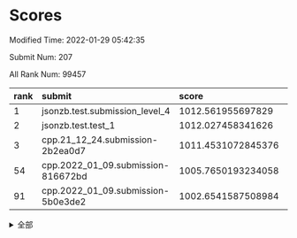 # Scores

Modified Time: 2022-01-29 05:42:35

Submit Num: 207

All Rank Num: 99457

| rank |               submit               |       score        |       sigma        | pk_num |
| :--- | :--------------------------------- | :----------------- | :----------------- | :----- |
| 1    | jsonzb.test.submission_level_4     | 1012.561955697829  | 0.793263070084893  | 1919   |
| 2    | jsonzb.test.test_1                 | 1012.027458341626  | 0.7936134586426288 | 1921   |
| 3    | cpp.21_12_24.submission-2b2ea0d7   | 1011.4531072845376 | 0.7693777630247375 | 1914   |
| 54   | cpp.2022_01_09.submission-816672bd | 1005.7650193234058 | 0.7308615641571219 | 1924   |
| 91   | cpp.2022_01_09.submission-5b0e3de2 | 1002.6541587508984 | 0.7159490453387412 | 1921   |


<details>
<summary>全部</summary>

| rank |                 submit                 |       score        |       sigma        | pk_num |
| :--- | :------------------------------------- | :----------------- | :----------------- | :----- |
| 1    | jsonzb.test.submission_level_4         | 1012.561955697829  | 0.793263070084893  | 1919   |
| 2    | jsonzb.test.test_1                     | 1012.027458341626  | 0.7936134586426288 | 1921   |
| 3    | cpp.21_12_24.submission-2b2ea0d7       | 1011.4531072845376 | 0.7693777630247375 | 1914   |
| 4    | gobigger.level_3.submission_level_3_44 | 1010.8672227818062 | 0.7713314229126705 | 1924   |
| 5    | gobigger.level_3.submission_level_3_9  | 1010.6746123044592 | 0.7542260028920067 | 1921   |
| 6    | gobigger.level_3.submission_level_3_18 | 1010.627216332972  | 0.7586702309126061 | 1923   |
| 7    | gobigger.level_3.submission_level_3_46 | 1010.6167882040685 | 0.7500380362064325 | 1916   |
| 8    | gobigger.level_3.submission_level_3_49 | 1010.5937452067841 | 0.7795946135870975 | 1922   |
| 9    | gobigger.level_3.submission_level_3_21 | 1010.583882286329  | 0.7612367113141048 | 1922   |
| 10   | gobigger.level_3.submission_level_3_12 | 1010.5688518099568 | 0.7572500961404516 | 1921   |
| 11   | gobigger.level_3.submission_level_3_1  | 1010.5458155869588 | 0.7559038493389714 | 1920   |
| 12   | gobigger.level_3.submission_level_3_19 | 1010.5428262351504 | 0.7606159340723871 | 1917   |
| 13   | gobigger.level_3.submission_level_3_32 | 1010.4787490374501 | 0.760848822273082  | 1920   |
| 14   | gobigger.level_3.submission_level_3_6  | 1010.3264378290164 | 0.752662313290775  | 1919   |
| 15   | gobigger.level_3.submission_level_3_41 | 1010.3243204507775 | 0.7771779660923243 | 1920   |
| 16   | gobigger.level_3.submission_level_3_13 | 1010.3211344968978 | 0.7459116200478149 | 1919   |
| 17   | gobigger.level_3.submission_level_3_4  | 1010.3201195758573 | 0.7607532931206547 | 1926   |
| 18   | gobigger.level_3.submission_level_3_26 | 1010.3164736108574 | 0.765881799409981  | 1922   |
| 19   | gobigger.level_3.submission_level_3_43 | 1010.310802881774  | 0.7563880070924908 | 1924   |
| 20   | gobigger.level_3.submission_level_3_14 | 1010.2851546742858 | 0.7664269298542479 | 1922   |
| 21   | gobigger.level_3.submission_level_3_0  | 1010.2666724075276 | 0.7597083670907111 | 1923   |
| 22   | gobigger.level_3.submission_level_3_47 | 1010.2267951199568 | 0.7616497001798366 | 1923   |
| 23   | gobigger.level_3.submission_level_3_2  | 1010.1471234651319 | 0.7628017834607871 | 1920   |
| 24   | gobigger.level_3.submission_level_3_24 | 1010.1278836909121 | 0.7527050035509467 | 1921   |
| 25   | gobigger.level_3.submission_level_3_38 | 1010.0883001782929 | 0.7871791493256595 | 1926   |
| 26   | gobigger.level_3.submission_level_3_31 | 1009.9716559028794 | 0.7494631062397111 | 1921   |
| 27   | gobigger.level_3.submission_level_3_40 | 1009.9656272697284 | 0.7461591174995669 | 1924   |
| 28   | gobigger.level_3.submission_level_3_23 | 1009.9284717185407 | 0.760454698679012  | 1919   |
| 29   | gobigger.level_3.submission_level_3_8  | 1009.8741951925887 | 0.7497415296605558 | 1926   |
| 30   | gobigger.level_3.submission_level_3_30 | 1009.8025247562938 | 0.766830907792953  | 1921   |
| 31   | gobigger.level_3.submission_level_3_15 | 1009.766763528864  | 0.7494276320475703 | 1923   |
| 32   | gobigger.level_3.submission_level_3_27 | 1009.7413494648852 | 0.7735434788780824 | 1923   |
| 33   | gobigger.level_3.submission_level_3_42 | 1009.7327211974172 | 0.7641709171027856 | 1920   |
| 34   | gobigger.level_3.submission_level_3_37 | 1009.7142261635421 | 0.7414475259377379 | 1924   |
| 35   | gobigger.level_3.submission_level_3_28 | 1009.6329576998048 | 0.7565305684782695 | 1922   |
| 36   | gobigger.level_3.submission_level_3_20 | 1009.6326041928213 | 0.7457239367260189 | 1923   |
| 37   | gobigger.level_3.submission_level_3_17 | 1009.6019860390277 | 0.750296964007421  | 1923   |
| 38   | gobigger.level_3.submission_level_3_7  | 1009.599167257186  | 0.7579514904675672 | 1924   |
| 39   | gobigger.level_3.submission_level_3_11 | 1009.4907914396057 | 0.7525757297119291 | 1923   |
| 40   | gobigger.level_3.submission_level_3_5  | 1009.4240466651412 | 0.7458465325816963 | 1922   |
| 41   | gobigger.level_3.submission_level_3_22 | 1009.4117403042344 | 0.7281018624296076 | 1920   |
| 42   | gobigger.level_3.submission_level_3_10 | 1009.3076202851952 | 0.7386078212448922 | 1921   |
| 43   | gobigger.level_3.submission_level_3_39 | 1009.2423165824315 | 0.7628979217283424 | 1921   |
| 44   | gobigger.level_3.submission_level_3_48 | 1009.180761335428  | 0.7446661090057154 | 1922   |
| 45   | gobigger.level_3.submission_level_3_36 | 1009.143206439954  | 0.7545079362174472 | 1925   |
| 46   | gobigger.level_3.submission_level_3_45 | 1009.1090485552735 | 0.7598712563948175 | 1921   |
| 47   | gobigger.level_3.submission_level_3_3  | 1009.0039971541753 | 0.7408769420841034 | 1920   |
| 48   | gobigger.level_3.submission_level_3_35 | 1008.9745275681701 | 0.7594641319355327 | 1918   |
| 49   | gobigger.level_3.submission_level_3_16 | 1008.8733997909601 | 0.7499917552062901 | 1919   |
| 50   | gobigger.level_3.submission_level_3_34 | 1008.8546016200067 | 0.7454695802261261 | 1924   |
| 51   | gobigger.level_3.submission_level_3_29 | 1008.8467746121198 | 0.7329692050049551 | 1919   |
| 52   | gobigger.level_3.submission_level_3_33 | 1008.8080825195765 | 0.7425708862855762 | 1921   |
| 53   | gobigger.level_3.submission_level_3_25 | 1008.7633111111891 | 0.7583657980392705 | 1926   |
| 54   | cpp.2022_01_09.submission-816672bd     | 1005.7650193234058 | 0.7308615641571219 | 1924   |
| 55   | gobigger.level_1.submission_level_1_5  | 1005.0030084864893 | 0.7370500168139854 | 1923   |
| 56   | gobigger.level_1.submission_level_1_27 | 1004.8875856359543 | 0.7151184559459907 | 1924   |
| 57   | gobigger.level_1.submission_level_1_25 | 1004.5356900321066 | 0.7222414374792573 | 1924   |
| 58   | gobigger.level_1.submission_level_1_21 | 1004.3177858661414 | 0.7399879027722006 | 1922   |
| 59   | gobigger.level_1.submission_level_1_44 | 1004.1606032898591 | 0.7181118225779628 | 1919   |
| 60   | gobigger.level_1.submission_level_1_36 | 1004.1381887934331 | 0.7178949009734055 | 1927   |
| 61   | gobigger.level_1.submission_level_1_2  | 1003.9530114705801 | 0.7196488837701983 | 1923   |
| 62   | gobigger.level_1.submission_level_1_6  | 1003.9042594546203 | 0.7179082424394897 | 1923   |
| 63   | gobigger.level_1.submission_level_1_16 | 1003.887278262511  | 0.7168896570047368 | 1919   |
| 64   | gobigger.level_1.submission_level_1_43 | 1003.7937615720873 | 0.7162460477006254 | 1920   |
| 65   | gobigger.level_1.submission_level_1_15 | 1003.7809110694307 | 0.7071792651486615 | 1927   |
| 66   | gobigger.level_1.submission_level_1_46 | 1003.7515464393466 | 0.7136985832824085 | 1917   |
| 67   | gobigger.level_1.submission_level_1_3  | 1003.72081700555   | 0.7168547296823596 | 1921   |
| 68   | gobigger.level_1.submission_level_1_42 | 1003.7076067694798 | 0.7212508534626004 | 1923   |
| 69   | gobigger.level_1.submission_level_1_13 | 1003.6639319388631 | 0.7166213219632814 | 1918   |
| 70   | gobigger.level_1.submission_level_1_9  | 1003.5955143141911 | 0.7207437772995767 | 1922   |
| 71   | gobigger.level_1.submission_level_1_11 | 1003.5251522598674 | 0.7163747721019388 | 1918   |
| 72   | gobigger.level_1.submission_level_1_12 | 1003.5203279900242 | 0.7124402762382323 | 1923   |
| 73   | gobigger.level_1.submission_level_1_33 | 1003.4071630337135 | 0.7205743340095401 | 1919   |
| 74   | gobigger.level_1.submission_level_1_29 | 1003.4011036190165 | 0.7189301273482815 | 1924   |
| 75   | gobigger.level_1.submission_level_1_14 | 1003.3269352969655 | 0.7137114603283031 | 1923   |
| 76   | gobigger.level_1.submission_level_1_19 | 1003.2720579194081 | 0.7191088671204068 | 1922   |
| 77   | gobigger.level_1.submission_level_1_39 | 1003.2286082055073 | 0.707545236017967  | 1920   |
| 78   | gobigger.level_1.submission_level_1_20 | 1003.2285071799062 | 0.7222501278488876 | 1920   |
| 79   | gobigger.level_1.submission_level_1_45 | 1003.1954389139138 | 0.7134869896794793 | 1923   |
| 80   | gobigger.level_1.submission_level_1_28 | 1003.1790212353533 | 0.7089057189686598 | 1924   |
| 81   | gobigger.level_1.submission_level_1_26 | 1003.1657453025887 | 0.7189663257114431 | 1923   |
| 82   | gobigger.level_1.submission_level_1_10 | 1003.0492744072128 | 0.7125393122931086 | 1926   |
| 83   | gobigger.level_1.submission_level_1_38 | 1002.9940816713095 | 0.7084351281216155 | 1921   |
| 84   | gobigger.level_1.submission_level_1_22 | 1002.8505549960316 | 0.7226938959985963 | 1923   |
| 85   | gobigger.level_1.submission_level_1_0  | 1002.8387630919545 | 0.7107841828706829 | 1918   |
| 86   | gobigger.level_1.submission_level_1_1  | 1002.8321081162374 | 0.709295483217047  | 1923   |
| 87   | gobigger.level_1.submission_level_1_32 | 1002.7809998919531 | 0.7187375453274478 | 1920   |
| 88   | gobigger.level_1.submission_level_1_30 | 1002.768929111777  | 0.7137350781722127 | 1921   |
| 89   | gobigger.level_1.submission_level_1_18 | 1002.7029208701173 | 0.7064979667070425 | 1922   |
| 90   | gobigger.level_1.submission_level_1_35 | 1002.667646993722  | 0.7180486316291497 | 1923   |
| 91   | cpp.2022_01_09.submission-5b0e3de2     | 1002.6541587508984 | 0.7159490453387412 | 1921   |
| 92   | gobigger.level_1.submission_level_1_34 | 1002.6470141451232 | 0.7051179699508063 | 1922   |
| 93   | gobigger.level_1.submission_level_1_4  | 1002.6146699040955 | 0.7095798010760422 | 1921   |
| 94   | gobigger.level_1.submission_level_1_31 | 1002.5830099047582 | 0.718963926826155  | 1920   |
| 95   | gobigger.level_1.submission_level_1_17 | 1002.5725075258725 | 0.7116223992049221 | 1925   |
| 96   | gobigger.level_1.submission_level_1_23 | 1002.5402059239503 | 0.7179497471564765 | 1921   |
| 97   | gobigger.level_1.submission_level_1_49 | 1002.5158733392193 | 0.7036547752274686 | 1927   |
| 98   | gobigger.level_1.submission_level_1_7  | 1002.3429643212957 | 0.7081447001219886 | 1920   |
| 99   | gobigger.level_1.submission_level_1_37 | 1002.3401816542948 | 0.7089566326705927 | 1927   |
| 100  | gobigger.level_1.submission_level_1_8  | 1002.2747086829697 | 0.7136176110133923 | 1926   |
| 101  | gobigger.level_1.submission_level_1_40 | 1002.2190193333529 | 0.7197651236457917 | 1923   |
| 102  | gobigger.level_1.submission_level_1_47 | 1002.1683088939226 | 0.7097161466242244 | 1922   |
| 103  | gobigger.level_1.submission_level_1_41 | 1002.084405931116  | 0.7117658390488186 | 1921   |
| 104  | gobigger.level_1.submission_level_1_24 | 1002.0416769204337 | 0.7093084871357934 | 1926   |
| 105  | gobigger.level_1.submission_level_1_48 | 1001.9718369585247 | 0.7159788831140501 | 1919   |
| 106  | gobigger.random.submission_random_37   | 997.330891939328   | 0.7025650401005624 | 1922   |
| 107  | gobigger.random.submission_random_7    | 996.9175002582824  | 0.7140368235297735 | 1922   |
| 108  | gobigger.random.submission_random_31   | 996.8748854309036  | 0.7010241810065426 | 1927   |
| 109  | gobigger.random.submission_random_41   | 996.849779423185   | 0.7191424739160353 | 1926   |
| 110  | gobigger.random.submission_random_35   | 996.7695552517487  | 0.6960169794028526 | 1924   |
| 111  | gobigger.random.submission_random_3    | 996.7582539493015  | 0.7059985501905653 | 1919   |
| 112  | gobigger.random.submission_random_16   | 996.7528479368901  | 0.719887927138476  | 1927   |
| 113  | gobigger.random.submission_random_38   | 996.7071321387996  | 0.7142552866112714 | 1925   |
| 114  | gobigger.random.submission_random_36   | 996.6963316114505  | 0.7187227028476529 | 1918   |
| 115  | gobigger.random.submission_random_21   | 996.6327228971238  | 0.7045585590659916 | 1922   |
| 116  | gobigger.random.submission_random_43   | 996.5657229928582  | 0.7001314286701383 | 1924   |
| 117  | gobigger.random.submission_random_17   | 996.550645011593   | 0.7077520534081364 | 1922   |
| 118  | gobigger.random.submission_random_29   | 996.5001377598661  | 0.707568086367973  | 1923   |
| 119  | gobigger.random.submission_random_15   | 996.3473153128282  | 0.7177458381784937 | 1924   |
| 120  | gobigger.random.submission_random_6    | 996.2771067458469  | 0.7043829896197406 | 1923   |
| 121  | gobigger.random.submission_random_22   | 996.2301703529256  | 0.7180544359054905 | 1917   |
| 122  | gobigger.random.submission_random_39   | 996.1965672654218  | 0.6949393722180461 | 1924   |
| 123  | gobigger.random.submission_random_30   | 996.1465615485923  | 0.7227326982981889 | 1927   |
| 124  | gobigger.random.submission_random_45   | 996.1217213274773  | 0.6917112441648418 | 1922   |
| 125  | gobigger.random.submission_random_11   | 996.0912713538825  | 0.7086622530109593 | 1920   |
| 126  | gobigger.random.submission_random_25   | 996.0747590183092  | 0.7023594408297715 | 1924   |
| 127  | gobigger.random.submission_random_24   | 996.0627669706824  | 0.7109041621435189 | 1918   |
| 128  | gobigger.random.submission_random_9    | 996.023869737505   | 0.6976255284000628 | 1924   |
| 129  | gobigger.random.submission_random_18   | 996.0202684957077  | 0.709687018603833  | 1921   |
| 130  | gobigger.random.submission_random_14   | 996.0030470498207  | 0.7026155230115689 | 1924   |
| 131  | gobigger.random.submission_random_47   | 995.9100698165727  | 0.7139814819231275 | 1923   |
| 132  | gobigger.random.submission_random_23   | 995.8056752958679  | 0.7022397124269609 | 1925   |
| 133  | gobigger.random.submission_random_4    | 995.8049260867532  | 0.7123054204570038 | 1918   |
| 134  | gobigger.random.submission_random_46   | 995.7868717688947  | 0.6990554262014261 | 1918   |
| 135  | gobigger.random.submission_random_28   | 995.7638692181764  | 0.706957982008508  | 1923   |
| 136  | gobigger.random.submission_random_33   | 995.7011037454241  | 0.7162387426925205 | 1924   |
| 137  | gobigger.random.submission_random_12   | 995.6861015395212  | 0.7035869208704424 | 1918   |
| 138  | gobigger.random.submission_random_34   | 995.6840244355836  | 0.7005707428244362 | 1923   |
| 139  | gobigger.random.submission_random_32   | 995.6742112062095  | 0.7085191556967761 | 1921   |
| 140  | gobigger.random.submission_random_0    | 995.6720277746334  | 0.727319074010522  | 1920   |
| 141  | gobigger.random.submission_random_44   | 995.5528355691603  | 0.7105092833012362 | 1928   |
| 142  | gobigger.random.submission_random_10   | 995.4312393161074  | 0.726196864012686  | 1927   |
| 143  | gobigger.random.submission_random_2    | 995.3657232975628  | 0.7074673207513608 | 1923   |
| 144  | gobigger.random.submission_random_13   | 995.3580771012432  | 0.7211583748395507 | 1918   |
| 145  | gobigger.random.submission_random_40   | 995.3433905965543  | 0.7126862988696092 | 1927   |
| 146  | gobigger.random.submission_random_49   | 995.340735166485   | 0.7235205312694873 | 1916   |
| 147  | gobigger.random.submission_random_27   | 995.3173022660144  | 0.7117387766889952 | 1922   |
| 148  | gobigger.random.submission_random_48   | 995.3167919914132  | 0.7127441605139083 | 1923   |
| 149  | gobigger.random.submission_random_42   | 995.3152537097608  | 0.7218007410870156 | 1920   |
| 150  | gobigger.random.submission_random_19   | 995.3063796783237  | 0.7212870678659674 | 1922   |
| 151  | gobigger.random.submission_random_26   | 995.2994375998878  | 0.7205651647620462 | 1916   |
| 152  | gobigger.random.submission_random_8    | 995.1043752910283  | 0.7146131188904467 | 1923   |
| 153  | gobigger.random.submission_random_20   | 995.062955124822   | 0.7167727979778182 | 1918   |
| 154  | gobigger.random.submission_random_5    | 994.9432272671786  | 0.7058922098195615 | 1920   |
| 155  | gobigger.random.submission_random_1    | 994.5206990832193  | 0.712497786494482  | 1926   |
| 156  | gobigger.level_2.submission_level_2_12 | 993.7014535655552  | 0.7285699785827724 | 1922   |
| 157  | gobigger.level_2.submission_level_2_27 | 993.5476478874144  | 0.7241757517970482 | 1923   |
| 158  | gobigger.level_2.submission_level_2_42 | 993.4639032496303  | 0.7349215296674863 | 1920   |
| 159  | gobigger.level_2.submission_level_2_36 | 993.4635036982635  | 0.7251220491280115 | 1920   |
| 160  | gobigger.level_2.submission_level_2_0  | 993.2963813347529  | 0.7358243174393682 | 1924   |
| 161  | gobigger.level_2.submission_level_2_48 | 993.2458107292003  | 0.7306373480381945 | 1915   |
| 162  | gobigger.level_2.submission_level_2_40 | 993.2251374360608  | 0.7537457815187967 | 1914   |
| 163  | gobigger.level_2.submission_level_2_31 | 993.2150938699767  | 0.7551684753098192 | 1923   |
| 164  | gobigger.level_2.submission_level_2_32 | 993.1770374191393  | 0.727055392110295  | 1921   |
| 165  | gobigger.level_2.submission_level_2_1  | 993.027500219083   | 0.732896103722132  | 1928   |
| 166  | gobigger.level_2.submission_level_2_29 | 993.0092922107142  | 0.7455456759060409 | 1918   |
| 167  | gobigger.level_2.submission_level_2_46 | 992.8818884924575  | 0.7339093570773922 | 1920   |
| 168  | gobigger.level_2.submission_level_2_30 | 992.8806406209956  | 0.7422839658632624 | 1926   |
| 169  | gobigger.level_2.submission_level_2_39 | 992.8644207226491  | 0.7311586754148083 | 1923   |
| 170  | gobigger.level_2.submission_level_2_4  | 992.7276093836304  | 0.7512972938968381 | 1928   |
| 171  | gobigger.level_2.submission_level_2_14 | 992.6501815641941  | 0.7434788679414202 | 1917   |
| 172  | gobigger.level_2.submission_level_2_28 | 992.5952648088339  | 0.7471446410153413 | 1925   |
| 173  | gobigger.level_2.submission_level_2_6  | 992.5569793516509  | 0.7536247935330165 | 1923   |
| 174  | gobigger.level_2.submission_level_2_15 | 992.5115504598261  | 0.741362746251885  | 1919   |
| 175  | gobigger.level_2.submission_level_2_5  | 992.4272693568264  | 0.738949332062026  | 1923   |
| 176  | gobigger.level_2.submission_level_2_3  | 992.3295292737852  | 0.7375760738978834 | 1926   |
| 177  | gobigger.level_2.submission_level_2_43 | 992.3233611787687  | 0.7506412972985216 | 1921   |
| 178  | gobigger.level_2.submission_level_2_44 | 992.2839490048727  | 0.7520677932013989 | 1921   |
| 179  | gobigger.level_2.submission_level_2_13 | 992.2007177003537  | 0.7510683697543464 | 1917   |
| 180  | gobigger.level_2.submission_level_2_25 | 992.1557268871912  | 0.7446122460841009 | 1925   |
| 181  | gobigger.level_2.submission_level_2_49 | 992.1385310542144  | 0.7492518905089517 | 1921   |
| 182  | gobigger.level_2.submission_level_2_19 | 992.094359608717   | 0.7420786015332557 | 1930   |
| 183  | gobigger.level_2.submission_level_2_18 | 992.057907217743   | 0.7435345289691756 | 1916   |
| 184  | gobigger.level_2.submission_level_2_23 | 992.0535294241976  | 0.7464303356182621 | 1926   |
| 185  | gobigger.level_2.submission_level_2_16 | 991.9868339569083  | 0.7551332000048769 | 1921   |
| 186  | gobigger.level_2.submission_level_2_47 | 991.9810318495275  | 0.7417883714529991 | 1921   |
| 187  | gobigger.level_2.submission_level_2_26 | 991.9789990338282  | 0.735575351933106  | 1921   |
| 188  | gobigger.level_2.submission_level_2_11 | 991.9054755956611  | 0.7648540258290624 | 1915   |
| 189  | gobigger.level_2.submission_level_2_35 | 991.7716434969964  | 0.7495573892318468 | 1922   |
| 190  | gobigger.level_2.submission_level_2_20 | 991.7516930388008  | 0.775911139808159  | 1922   |
| 191  | gobigger.level_2.submission_level_2_9  | 991.6966857453938  | 0.7524413733852853 | 1921   |
| 192  | gobigger.level_2.submission_level_2_21 | 991.696678955159   | 0.7581871359543113 | 1927   |
| 193  | gobigger.level_2.submission_level_2_10 | 991.6908203226775  | 0.7421831497074838 | 1918   |
| 194  | gobigger.level_2.submission_level_2_17 | 991.6642607483321  | 0.7428711079426792 | 1920   |
| 195  | gobigger.level_2.submission_level_2_37 | 991.585270848492   | 0.7561977957991338 | 1918   |
| 196  | gobigger.level_2.submission_level_2_8  | 991.5674453578733  | 0.7485477288983899 | 1922   |
| 197  | gobigger.level_2.submission_level_2_7  | 991.0366456629757  | 0.7424255802115339 | 1917   |
| 198  | gobigger.level_2.submission_level_2_33 | 990.9612664532502  | 0.7643253286956496 | 1924   |
| 199  | gobigger.level_2.submission_level_2_41 | 990.9546854034079  | 0.74609953133728   | 1925   |
| 200  | gobigger.level_2.submission_level_2_22 | 990.9259216487676  | 0.7648463591218568 | 1919   |
| 201  | gobigger.level_2.submission_level_2_38 | 990.7997471247473  | 0.7572714111600113 | 1925   |
| 202  | gobigger.level_2.submission_level_2_24 | 990.6442542686624  | 0.7586036661332549 | 1918   |
| 203  | gobigger.level_2.submission_level_2_34 | 990.5670702738487  | 0.773107749032138  | 1923   |
| 204  | gobigger.level_2.submission_level_2_45 | 990.4778265793636  | 0.7555341742051156 | 1925   |
| 205  | gobigger.level_2.submission_level_2_2  | 990.0466805598899  | 0.782614508158775  | 1926   |
| 206  | gobigger.none.submission_none_1        | 977.9585054402211  | 1.2843902116750079 | 1926   |
| 207  | gobigger.none.submission_none_0        | 975.7167693456487  | 1.4475243596318663 | 1916   |

</details>
